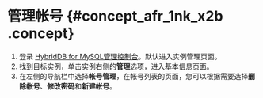 # 管理帐号 {#concept_afr_1nk_x2b .concept}

1.  登录 [HybridDB for MySQL管理控制台](https://petadata.console.aliyun.com/)。默认进入实例管理页面。
2.  找到目标实例，单击实例右侧的**管理**选项，进入基本信息页面。
3.  在左侧的导航栏中选择**帐号管理**，在帐号列表的页面，您可以根据需要选择**删除帐号**、**修改密码**和**新建帐号**。

